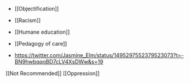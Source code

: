 - [[Objectification]]
- [[Racism]]
- [[Humane education]]
- [[Pedagogy of care]]

- https://twitter.com/Jasmine_Elm/status/1495297552379523073?t=-BN9hwbqqoBD7cLV4XsDWw&s=19

[[Not Recommended]] [[Oppression]]
